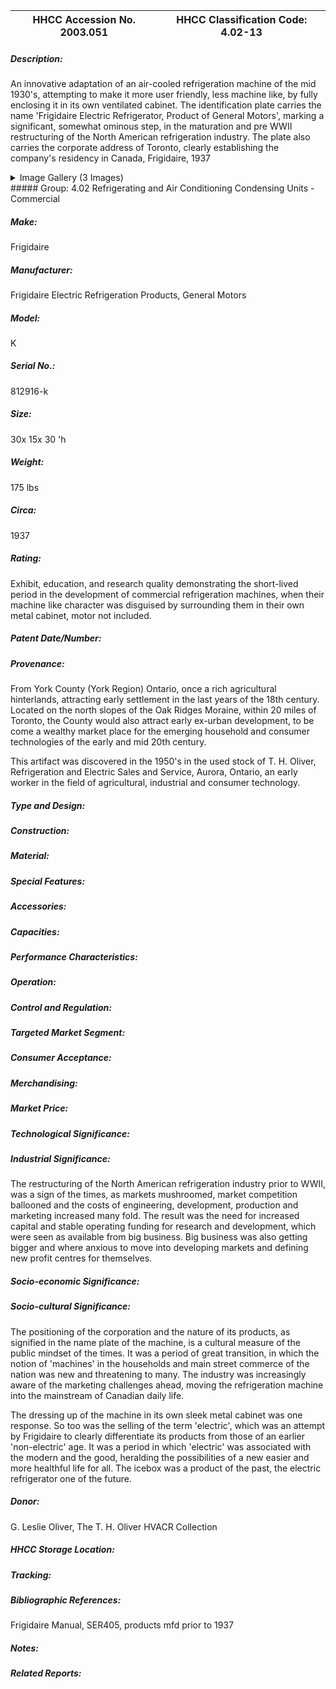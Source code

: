 | **HHCC Accession No. 2003.051** |**HHCC Classification Code:  4.02-13**|
| ----------- | ----------- |
##### Description:
An innovative adaptation of an air-cooled refrigeration machine of the mid 1930's, attempting to make it more user friendly, less machine like, by fully enclosing it in its own ventilated cabinet. The identification plate carries the name 'Frigidaire Electric Refrigerator, Product of General Motors', marking a significant, somewhat ominous step, in the maturation and pre WWII restructuring of the North American refrigeration industry. The plate also carries the corporate address of Toronto, clearly establishing the company's residency in Canada, Frigidaire, 1937


<details>
	<summary>Image Gallery (3 Images)</summary>
<div class="gallery gallery-wrapper--full" contenteditable="false" data-is-empty="false" data-translation="Add images" data-columns="6">
<figure class="gallery__item"><a href="#DOMAIN_NAME#gallery/4.02-13.jpg" data-size="768x512"><img src="#DOMAIN_NAME#gallery/4.02-13-thumbnail.jpg" alt=""></a></figure>
<figure class="gallery__item"><a href="#DOMAIN_NAME#gallery/4.02-13a.jpg" data-size="768x512"><img src="#DOMAIN_NAME#gallery/4.02-13a-thumbnail.jpg" alt=""></a></figure>
<figure class="gallery__item"><a href="#DOMAIN_NAME#gallery/4.02-13b.jpg" data-size="768x512"><img src="#DOMAIN_NAME#gallery/4.02-13b-thumbnail.jpg" alt=""></a></figure>
</div>
</details>
##### Group:
4.02 Refrigerating and Air Conditioning Condensing Units - Commercial

##### Make:
Frigidaire

##### Manufacturer:
Frigidaire Electric Refrigeration Products, General Motors

##### Model:
K

##### Serial No.:
812916-k

##### Size:
30x 15x 30 'h

##### Weight:
175 lbs

##### Circa:
1937

##### Rating:
Exhibit, education, and research quality demonstrating the short-lived period in the development of commercial refrigeration machines, when their machine like character was disguised by surrounding them in their own metal cabinet, motor not included.

##### Patent Date/Number:


##### Provenance:
From York County (York Region) Ontario, once a rich agricultural hinterlands, attracting early settlement in the last years of the 18th century. Located on the north slopes of the Oak Ridges Moraine, within 20 miles of Toronto, the County would also attract early ex-urban development, to be come a wealthy market place for the emerging household and consumer technologies of the early and mid 20th century. 

This artifact was discovered in the 1950's in the used stock of T. H. Oliver, Refrigeration and Electric Sales and Service, Aurora, Ontario, an early worker in the field of agricultural, industrial and consumer technology.

##### Type and Design:


##### Construction:


##### Material:


##### Special Features:


##### Accessories:


##### Capacities:


##### Performance Characteristics:


##### Operation:


##### Control and Regulation:


##### Targeted Market Segment:


##### Consumer Acceptance:


##### Merchandising:


##### Market Price:


##### Technological Significance:


##### Industrial Significance:
The restructuring of the North American refrigeration industry prior to WWII, was a sign of the times, as markets mushroomed, market competition ballooned and the costs of engineering, development, production and marketing increased many fold. The result was the need for increased capital and stable operating funding for research and development,  which were seen as available from big business. Big business was also getting bigger and where anxious to move into developing markets and defining new profit centres for themselves.

##### Socio-economic Significance:


##### Socio-cultural Significance:
The positioning of the corporation and the nature of its products, as signified in the name plate of the machine, is a cultural measure of the public mindset of the times. It was a period of great transition, in which the notion of 'machines' in the households and main street commerce of the nation was new and threatening to many. The industry was increasingly aware of the marketing challenges ahead, moving the refrigeration machine into the mainstream of Canadian daily life.

The dressing up of the machine in its own sleek metal cabinet was one response. So too was the selling of the term 'electric', which was an attempt by Frigidaire to clearly differentiate its products from those of an earlier 'non-electric' age. It was a period in which 'electric' was associated with the modern and the good, heralding the possibilities of a new easier and more healthful life for all. The icebox was a product of the past, the electric refrigerator one of the future.

##### Donor:
G. Leslie Oliver, The T. H. Oliver HVACR Collection

##### HHCC Storage Location:


##### Tracking:


##### Bibliographic References:
Frigidaire Manual, SER405, products mfd prior to 1937

##### Notes:


##### Related Reports:

